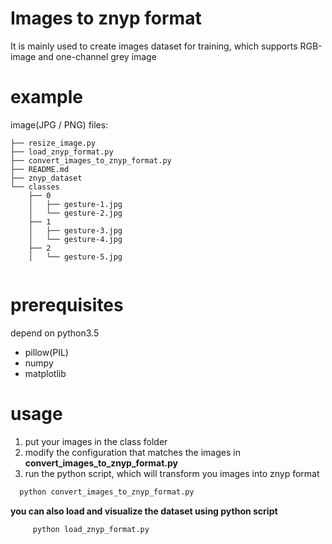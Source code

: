 # Images to znyp format
It is mainly used to create images dataset for training, which supports RGB-image and one-channel grey image
# example

image(JPG / PNG) files:
```
├── resize_image.py
├── load_znyp_format.py
├── convert_images_to_znyp_format.py
├── README.md
├── znyp_dataset
└── classes
    ├── 0
    │   ├── gesture-1.jpg
    │   └── gesture-2.jpg
    ├── 1
    │   ├── gesture-3.jpg
    │   └── gesture-4.jpg
    ├── 2
    │   └── gesture-5.jpg
   
```

# prerequisites
depend on python3.5

 - pillow(PIL)
 - numpy
 - matplotlib


# usage 

 1. put your images in the class folder
 2. modify the configuration that matches the images in **convert_images_to_znyp_format.py**
 3. run the python script, which will transform you images into znyp format
```bash
  python convert_images_to_znyp_format.py
```

**you can also load and visualize the dataset using python script**
```bash
     python load_znyp_format.py
```